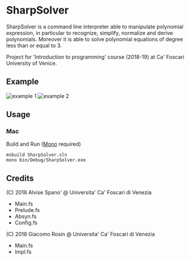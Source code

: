 # SharpSolver

SharpSolver is a command line interpreter able to manipulate polynomial expression, in particular to recognize, simplify, normalize and derive polynomials. Moreover it is able to solve polynomial equations of degree less than or equal to 3.

Project for 'Introduction to programming' course (2018-19) at Ca' Foscari University of Venice.

## Example

![example 1](https://imgur.com/fgQmSB9.png)
![example 2](https://imgur.com/YQ9BzwR.png)

## Usage
### Mac
Build and Run ([Mono](https://www.mono-project.com/) required)

    msbuild SharpSolver.sln
    mono bin/Debug/SharpSolver.exe


## Credits

(C) 2018 Alvise Spano' @ Universita' Ca' Foscari di Venezia
 - Main.fs
 - Prelude.fs
 - Absyn.fs
 - Config.fs

(C) 2018 Giacomo Rosin @ Universita' Ca' Foscari di Venezia
 - Main.fs
 - Impl.fs
